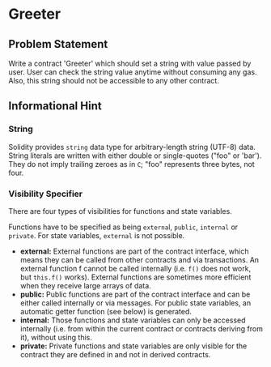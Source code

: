 # Greeter
## Problem Statement

Write a contract 'Greeter' which should set a string with value passed by user. User can check the string value anytime without consuming any gas. Also, this string should not be accessible to any other contract.

## Informational Hint
### String

Solidity provides `string` data type for arbitrary-length string (UTF-8) data. String literals are written with either double or single-quotes ("foo" or 'bar'). They do not imply trailing zeroes as in `C`; "foo" represents three bytes, not four.

### Visibility Specifier
There are four types of visibilities for functions and state variables.

Functions have to be specified as being `externa`l, `public`, `internal` or `private`. For state variables, `external` is not possible.

* <b>external:</b> External functions are part of the contract interface, which means they can be called from other contracts and via transactions. An external function f cannot be called internally (i.e. `f()` does not work, but `this.f()` works). External functions are sometimes more efficient when they receive large arrays of data.
* <b>public:</b> Public functions are part of the contract interface and can be either called internally or via messages. For public state variables, an automatic getter function (see below) is generated.
* <b>internal:</b> Those functions and state variables can only be accessed internally (i.e. from within the current contract or contracts deriving from it), without using this.
* <b>private:</b> Private functions and state variables are only visible for the contract they are defined in and not in derived contracts.
